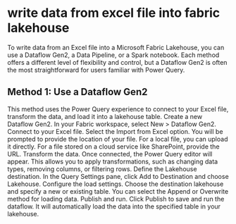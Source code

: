 # write data from excel file into fabric lakehouse

To write data from an Excel file into a Microsoft Fabric Lakehouse, you can use a Dataflow Gen2, a Data Pipeline, or a Spark notebook. Each method offers a different level of flexibility and control, but a Dataflow Gen2 is often the most straightforward for users familiar with Power Query.

## Method 1: Use a Dataflow Gen2

This method uses the Power Query experience to connect to your Excel file, transform the data, and load it into a lakehouse table.
Create a new Dataflow Gen2. In your Fabric workspace, select New > Dataflow Gen2.
Connect to your Excel file. Select the Import from Excel option. You will be prompted to provide the location of your file. For a local file, you can upload it directly. For a file stored on a cloud service like SharePoint, provide the URL.
Transform the data. Once connected, the Power Query editor will appear. This allows you to apply transformations, such as changing data types, removing columns, or filtering rows.
Define the Lakehouse destination. In the Query Settings pane, click Add to Destination and choose Lakehouse.
Configure the load settings. Choose the destination lakehouse and specify a new or existing table. You can select the Append or Overwrite method for loading data.
Publish and run. Click Publish to save and run the dataflow. It will automatically load the data into the specified table in your lakehouse.
